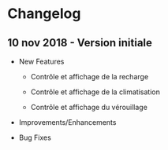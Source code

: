 Changelog
=========

10 nov 2018 - Version initiale
--

-   New Features

    -   Contrôle et affichage de la recharge

    -   Contrôle et affichage de la climatisation
    -   Contrôle et affichage du vérouillage


-   Improvements/Enhancements

  

-   Bug Fixes

  

